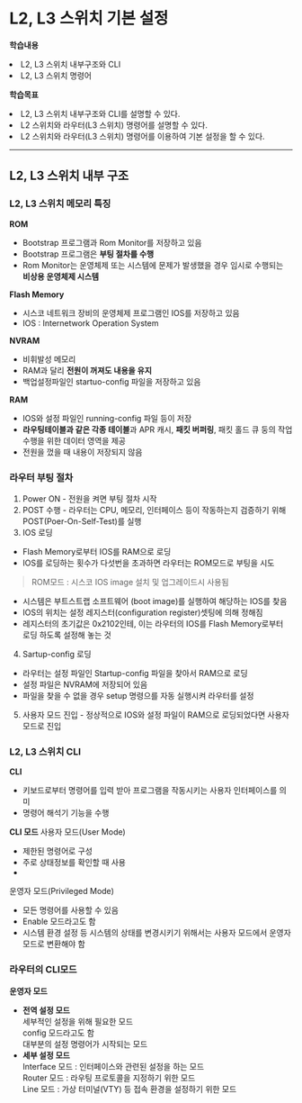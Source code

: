 # **L2, L3 스위치 기본 설정**

**학습내용**
<li>L2, L3 스위치 내부구조와 CLI
<li>L2, L3 스위치 명령어

<br>

**학습목표**
<li>L2, L3 스위치 내부구조와 CLI를 설명할 수 있다.
<li>L2 스위치와 라우터(L3 스위치) 명령어를 설명할 수 있다.
<li>L2 스위치와 라우터(L3 스위치) 명령어를 이용하여 기본 설정을 할 수 있다.

-----

## **L2, L3 스위치 내부 구조**

### **L2, L3 스위치 메모리 특징**

**ROM**
- Bootstrap 프로그램과 Rom Monitor를 저장하고 있음
- Bootstrap 프로그램은 **부팅 절차를 수행**
- Rom Monitor는 운영체제 또는 시스템에 문제가 발생했을 경우 임시로 수행되는 **비상용 운영체제 시스템**
 
**Flash Memory**
- 시스코 네트워크 장비의 운영체제 프로그램인 IOS를 저장하고 있음
- IOS : Internetwork Operation System

**NVRAM**
- 비휘발성 메모리
- RAM과 달리 **전원이 꺼져도 내용을 유지**
- 백업설정파일인 startuo-config 파일을 저장하고 있음

**RAM**
- IOS와 설정 파일인 running-config 파일 등이 저장
- **라우팅테이블과 같은 각종 테이블**과 APR 캐시, **패킷 버퍼링**, 패킷 홀드 큐 둥의 작업 수행을 위한 데이터 영역을 제공
- 전원을 껐을 때 내용이 저장되지 않음

### **라우터 부팅 절차**

1. Power ON - 전원을 켜면 부팅 절차 시작
2. POST 수행 - 라우터는 CPU, 메모리, 인터페이스 등이 작동하는지 검증하기 위해 POST(Poer-On-Self-Test)를 실행
3. IOS 로딩
- Flash Memory로부터 IOS를 RAM으로 로딩
- IOS를 로딩하는 횟수가 다섯번을 초과하면 라우터는 ROM모드로 부팅을 시도
> ROM모드 : 시스코 IOS image 설치 및 업그레이드시 사용됨
- 시스템은 부트스트랩 소프트웨어 (boot image)를 실행하여 해당하는 IOS를 찾음
- IOS의 위치는 설정 레지스터(configuration register)셋팅에 의해 정해짐
- 레지스터의 초기값은 0x2102인테, 이는 라우터의 IOS를 Flash Memory로부터 로딩 하도록 설정해 놓는 것
4. Sartup-config 로딩
- 라우터는 설정 파일인 Startup-config 파일을 찾아서 RAM으로 로딩
- 설정 파일은 NVRAM에 저장되어 있음
- 파일을 찾을 수 없을 경우 setup 명령으를 자동 실행시켜 라우터를 설정
5. 사용자 모드 진입 - 정상적으로 IOS와 설정 파일이 RAM으로 로딩되었다면 사용자 모드로 진입

### **L2, L3 스위치 CLI**

**CLI**
- 키보드로부터 명령어를 입력 받아 프로그램을 작동시키는 사용자 인터페이스를 의미
- 명령어 해석기 기능을 수행

**CLI 모드**
사용자 모드(User Mode)
- 제한된 명령어로 구성
- 주로 상태정보를 확인할 때 사용
- 
운영자 모드(Privileged Mode)
- 모든 명령어를 사용할 수 있음
- Enable 모드라고도 함
- 시스템 환경 설정 등 시스템의 상태를 변경시키기 위해서는 사용자 모드에서 운영자 모드로 변환해야 함


### **라우터의 CLI모드**
**운영자 모드**
- **전역 설정 모드**<br>
세부적인 설정을 위해 필요한 모드<br>
config 모드라고도 함<br>
대부분의 설정 명령어가 시작되는 모드<br>
- **세부 설정 모드**<br>
Interface 모드 : 인터페이스와 관련된 설정을 하는 모드<br>
Router 모드 : 라우팅 프로토콜을 지정하기 위한 모드<br>
Line 모드 : 가상 터미널(VTY) 등 접속 환경을 설정하기 위한 모드<br>
